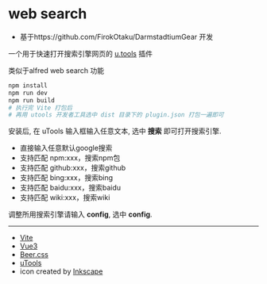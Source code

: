 # web search
- 基于https://github.com/FirokOtaku/DarmstadtiumGear 开发


一个用于快速打开搜索引擎网页的 [u.tools](https://u.tools/) 插件

类似于alfred web search 功能

```bash
npm install
npm run dev
npm run build
# 执行完 Vite 打包后
# 再用 utools 开发者工具选中 dist 目录下的 plugin.json 打包一遍即可
```

安装后, 在 uTools 输入框输入任意文本,
选中 **搜索** 即可打开搜索引擎.
- 直接输入任意默认google搜索
- 支持匹配 npm:xxx，搜索npm包
- 支持匹配 github:xxx，搜索github
- 支持匹配 bing:xxx，搜索bing
- 支持匹配 baidu:xxx，搜索baidu
- 支持匹配 wiki:xxx，搜索wiki

调整所用搜索引擎请输入 **config**,
选中 **config**.

----

* [Vite](https://cn.vitejs.dev/)
* [Vue3](https://cn.vuejs.org/)
* [Beer.css](https://www.beercss.com/)
* [uTools](https://u.tools/)
* icon created by [Inkscape](http://www.inkscape.org/)

